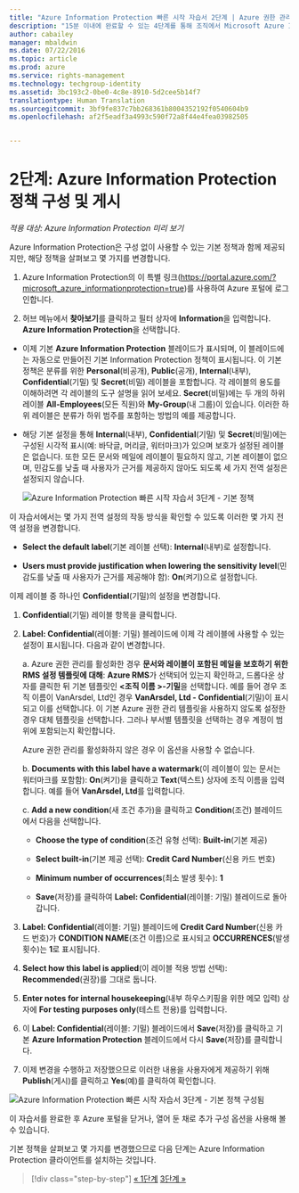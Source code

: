 ```yaml
---
title: "Azure Information Protection 빠른 시작 자습서 2단계 | Azure 권한 관리"
description: "15분 이내에 완료할 수 있는 4단계를 통해 조직에서 Microsoft Azure Information Protection 사용을 빠르게 시작하는 방법을 확인할 수 있는 소개 자습서의 2단계입니다."
author: cabailey
manager: mbaldwin
ms.date: 07/22/2016
ms.topic: article
ms.prod: azure
ms.service: rights-management
ms.technology: techgroup-identity
ms.assetid: 3bc193c2-0be0-4c8e-8910-5d2cee5b14f7
translationtype: Human Translation
ms.sourcegitcommit: 3bf9fe837c7bb268361b8004352192f0540604b9
ms.openlocfilehash: af2f5eadf3a4993c590f72a8f44e4fea03982505


---
```


# 2단계: Azure Information Protection 정책 구성 및 게시

*적용 대상: Azure Information Protection 미리 보기*

Azure Information Protection은 구성 없이 사용할 수 있는 기본 정책과 함께 제공되지만, 해당 정책을 살펴보고 몇 가지를 변경합니다.

1. Azure Information Protection의 이 특별 링크(https://portal.azure.com/?microsoft_azure_informationprotection=true)를 사용하여 Azure 포털에 로그인합니다.
 
2. 허브 메뉴에서 **찾아보기**를 클릭하고 필터 상자에 **Information**을 입력합니다. **Azure Information Protection**을 선택합니다.

- 이제 기본 **Azure Information Protection** 블레이드가 표시되며, 이 블레이드에는 자동으로 만들어진 기본 Information Protection 정책이 표시됩니다. 이 기본 정책은 분류를 위한 **Personal**(비공개), **Public**(공개), **Internal**(내부), **Confidential**(기밀) 및 **Secret**(비밀) 레이블을 포함합니다. 각 레이블의 용도를 이해하려면 각 레이블의 도구 설명을 읽어 보세요. **Secret**(비밀)에는 두 개의 하위 레이블 **All-Employees**(모든 직원)와 **My-Group**(내 그룹)이 있습니다. 이러한 하위 레이블은 분류가 하위 범주를 포함하는 방법의 예를 제공합니다.

- 해당 기본 설정을 통해 **Internal**(내부), **Confidential**(기밀) 및 **Secret**(비밀)에는 구성된 시각적 표시(예: 바닥글, 머리글, 워터마크)가 있으며 보호가 설정된 레이블은 없습니다. 또한 모든 문서와 메일에 레이블이 필요하지 않고, 기본 레이블이 없으며, 민감도를 낮출 때 사용자가 근거를 제공하지 않아도 되도록 세 가지 전역 설정은 설정되지 않습니다.

    ![Azure Information Protection 빠른 시작 자습서 3단계 - 기본 정책](../media/info-protect-policy.png)

이 자습서에서는 몇 가지 전역 설정의 작동 방식을 확인할 수 있도록 이러한 몇 가지 전역 설정을 변경합니다.

-  **Select the default label**(기본 레이블 선택): **Internal**(내부)로 설정합니다.

- **Users must provide justification when lowering the sensitivity level**(민감도를 낮출 때 사용자가 근거를 제공해야 함): **On**(켜기)으로 설정합니다.

이제 레이블 중 하나인 **Confidential**(기밀)의 설정을 변경합니다.

1. **Confidential**(기밀) 레이블 항목을 클릭합니다.

2. **Label: Confidential**(레이블: 기밀) 블레이드에 이제 각 레이블에 사용할 수 있는 설정이 표시됩니다. 다음과 같이 변경합니다.

    a. Azure 권한 관리를 활성화한 경우 **문서와 레이블이 포함된 메일을 보호하기 위한 RMS 설정 템플릿에 대해**: **Azure RMS**가 선택되어 있는지 확인하고, 드롭다운 상자를 클릭한 뒤 기본 템플릿인 **\<조직 이름 >-기밀**을 선택합니다. 예를 들어 경우 조직 이름이 VanArsdel, Ltd인 경우 **VanArsdel, Ltd - Confidential**(기밀)이 표시되고 이를 선택합니다. 이 기본 Azure 권한 관리 템플릿을 사용하지 않도록 설정한 경우 대체 템플릿을 선택합니다. 그러나 부서별 템플릿을 선택하는 경우 계정이 범위에 포함되는지 확인합니다.

    Azure 권한 관리를 활성화하지 않은 경우 이 옵션을 사용할 수 없습니다.

    b. **Documents with this label have a watermark**(이 레이블이 있는 문서는 워터마크를 포함함): **On**(켜기)을 클릭하고 **Text**(텍스트) 상자에 조직 이름을 입력합니다. 예를 들어 **VanArsdel, Ltd**를 입력합니다. 

    c. **Add a new condition**(새 조건 추가)을 클릭하고 **Condition**(조건) 블레이드에서 다음을 선택합니다.

    - **Choose the type of condition**(조건 유형 선택): **Built-in**(기본 제공)

    - **Select built-in**(기본 제공 선택): **Credit Card Number**(신용 카드 번호)

    - **Minimum number of occurrences**(최소 발생 횟수): **1**

    - **Save**(저장)를 클릭하여 **Label: Confidential**(레이블: 기밀) 블레이드로 돌아갑니다.

3. **Label: Confidential**(레이블: 기밀) 블레이드에 **Credit Card Number**(신용 카드 번호)가 **CONDITION NAME**(조건 이름)으로 표시되고 **OCCURRENCES**(발생 횟수)는 **1**로 표시됩니다.

4. **Select how this label is applied**(이 레이블 적용 방법 선택): **Recommended**(권장)를 그대로 둡니다.

5. **Enter notes for internal housekeeping**(내부 하우스키핑을 위한 메모 입력) 상자에 **For testing purposes only**(테스트 전용)를 입력합니다.

6. 이 **Label: Confidential**(레이블: 기밀) 블레이드에서 **Save**(저장)를 클릭하고 기본 **Azure Information Protection** 블레이드에서 다시 **Save**(저장)를 클릭합니다.

7. 이제 변경을 수행하고 저장했으므로 이러한 내용을 사용자에게 제공하기 위해 **Publish**(게시)를 클릭하고 **Yes**(예)를 클릭하여 확인합니다.

![Azure Information Protection 빠른 시작 자습서 3단계 - 기본 정책 구성됨](../media/info-protect-policy-configured.png)

이 자습서를 완료한 후 Azure 포털을 닫거나, 열어 둔 채로 추가 구성 옵션을 사용해 볼 수 있습니다.

기본 정책을 살펴보고 몇 가지를 변경했으므로 다음 단계는 Azure Information Protection 클라이언트를 설치하는 것입니다.


>[!div class="step-by-step"]
[&#171; 1단계](infoprotect-tutorial-step1.md)
[3단계 &#187;](infoprotect-tutorial-step3.md)


<!--HONumber=Jul16_HO4-->


